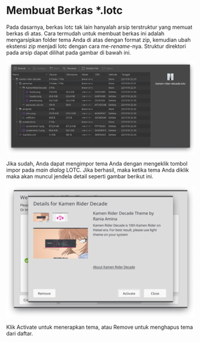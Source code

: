 # Membuat Berkas \*.lotc

Pada dasarnya, berkas lotc tak lain hanyalah arsip terstruktur yang memuat berkas di atas. Cara termudah untuk membuat berkas ini adalah mengarsipkan folder tema Anda di atas dengan format zip, kemudian ubah ekstensi zip menjadi lotc dengan cara me-_rename_-nya. Struktur direktori pada arsip dapat dilihat pada gambar di bawah ini.

![Struktur Berkas dalam Arsip](../../.gitbook/assets/lotc-archive.png)

Jika sudah, Anda dapat mengimpor tema Anda dengan mengeklik tombol impor pada _main dialog_ LOTC. Jika berhasil, maka ketika tema Anda diklik maka akan muncul jendela detail seperti gambar berikut ini.

![ Detail Tema pada LOTC](../../.gitbook/assets/lotc-4%20%281%29.png)

Klik Activate untuk menerapkan tema, atau Remove untuk menghapus tema dari daftar.

